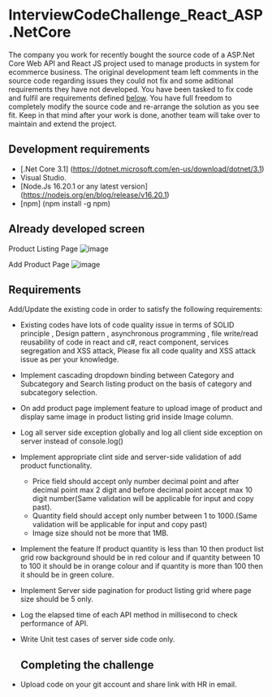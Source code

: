 # InterviewCodeChallenge_React_ASP.NetCore

The company you work for recently bought the source code of a ASP.Net Core Web API and React JS project used to manage products in system for ecommerce business. The original development team left comments in the source code regarding issues they could not fix and some aditional requirements they have not developed. You have been tasked to fix code and fulfil are requirements defined [below](#requirements). You have full freedom to completely modify the source code and re-arrange the solution as you see fit. Keep in that mind after your work is done, another team will take over to maintain and extend the project.

## Development requirements
* [.Net Core 3.1] (https://dotnet.microsoft.com/en-us/download/dotnet/3.1)
* Visual Studio.
* [Node.Js 16.20.1 or any latest version] (https://nodejs.org/en/blog/release/v16.20.1)
* [npm] (npm install -g npm)

## Already developed screen
Product Listing Page
  ![image](https://github.com/priyakanttiwary/InterviewCodeChallenge_React_ASP.NetCore/assets/87647599/e81e7d2b-2267-404f-89b0-f6aa3b0642e5)

Add Product Page
  ![image](https://github.com/priyakanttiwary/InterviewCodeChallenge_React_ASP.NetCore/assets/87647599/e7f12c74-32a5-45cc-ba88-6100a9ae1cb9)

## Requirements
Add/Update the existing code in order to satisfy the following requirements:

* Existing codes have lots of code quality issue  in terms of SOLID principle , Design pattern , asynchronous programming , file write/read reusability of code in react and c#, react component, services segregation and XSS attack, Please fix all code quality and XSS attack issue as per your knowledge.
  
* Implement cascading dropdown binding between Category and Subcategory and Search listing product on the basis of category and subcategory selection.
  
* On add product page implement feature to upload image of product and display same image in product listing grid inside Image column.

* Log all server side exception globally and log  all client side exception on server instead of console.log()

* Implement appropriate clint side and server-side validation of add product functionality.
     * Price field should accept only number decimal point and after decimal point max 2 digit and before decimal point accept max 10 digit number(Same validation will be applicable for input and copy past).
     * Quantity field should accept only number between 1 to 1000.(Same validation will be applicable for input and copy past) 
     * Image size should not be more that 1MB. 
  
* Implement the feature If product quantity is less than 10 then product list grid row background should be in red colour and if quantity between 10 to 100 it should be in orange colour 
  and if quantity is more than 100 then it should be in green colure.

* Implement Server side pagination for product listing grid where page size should be 5 only.
  
* Log the elapsed time of each API method in millisecond  to check performance of API. 

* Write Unit test cases of server side code only.

  ## Completing the challenge

- Upload code on your git account and share link with HR in email.



  
